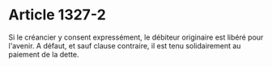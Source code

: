 # Article 1327-2

Si le créancier y consent expressément, le débiteur originaire est libéré pour l'avenir. A défaut, et sauf clause contraire, il est tenu solidairement au paiement de la dette.
